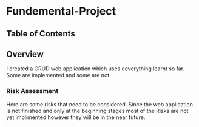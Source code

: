 # Fundemental-Project 

## Table of Contents 

## Overview 

I created a CRUD web application which uses eeverything learnt so far. Some are implemented and some are not.

### Risk Assessment

Here are some risks that need to be considered. Since the web application is not finished and only at the beginning stages most of the Risks are not yet implimented however they will be in the near future.


